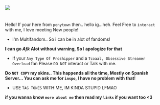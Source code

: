 <img src="https://media0.giphy.com/media/7XADiFeY6fhnItpkiA/giphy.gif?cid=6c09b952c8a7yl8yr2qwv8nbwvc1e26b7ihh6fx28gaw7n5h&ep=v1_internal_gif_by_id&rid=giphy.gif&ct=g" width="" height="" />

#

Hello! If your here from `ponytown` then.. hello ig...heh. 
Feel Free to `interact` with me, I love meeting New people!

 - I'm Multifandom.. So i can be in alot of fandoms!

 **I  can go *Afk* Alot without warning, So I apologize for that**

- If your `Any Type Of Proshipper` and a `Tcoaal, Obsessive Streamer Overload` fan Please `DO NOT` interact or Talk with me.

**Do `NOT COPY` my skins.. This happends all the time, Mostly on Spanish Server...
You can ask me for `inspo`, I have no problem with that!**

- USE `TAG TONES` WITH ME, IM KINDA STUPID LFMAO 

**if you wanna know `more about me`
then read my `links` if you want too <3**

#




